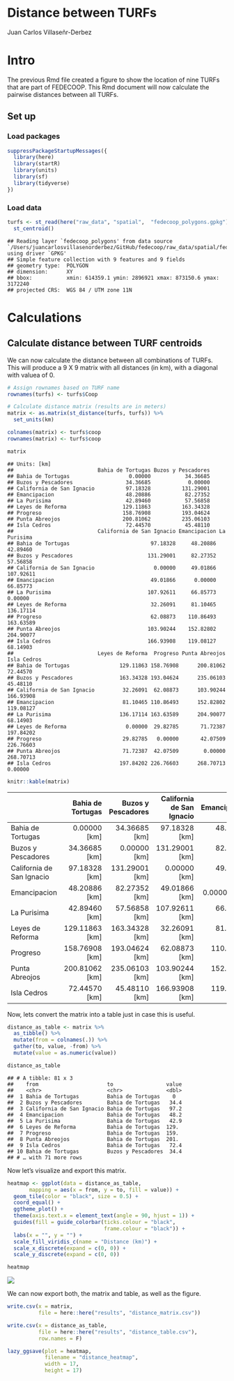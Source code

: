 Distance between TURFs
================
Juan Carlos Villaseñr-Derbez

# Intro

The previous Rmd file created a figure to show the location of nine
TURFs that are part of FEDECOOP. This Rmd document will now calculate
the pairwise distances between all TURFs.

## Set up

### Load packages

``` r
suppressPackageStartupMessages({
  library(here)
  library(startR)
  library(units)
  library(sf)
  library(tidyverse)
})
```

### Load data

``` r
turfs <- st_read(here("raw_data", "spatial",  "fedecoop_polygons.gpkg")) %>% 
  st_centroid()
```

    ## Reading layer `fedecoop_polygons' from data source `/Users/juancarlosvillasenorderbez/GitHub/fedecoop/raw_data/spatial/fedecoop_polygons.gpkg' using driver `GPKG'
    ## Simple feature collection with 9 features and 9 fields
    ## geometry type:  POLYGON
    ## dimension:      XY
    ## bbox:           xmin: 614359.1 ymin: 2896921 xmax: 873150.6 ymax: 3172240
    ## projected CRS:  WGS 84 / UTM zone 11N

# Calculations

## Calculate distance between TURF centroids

We can now calculate the distance between all combinations of TURFs.
This will produce a 9 X 9 matrix with all distances (in km), with a
diagonal with valuea of 0.

``` r
# Assign rownames based on TURF name
rownames(turfs) <- turfs$Coop

# Calculate distance matrix (results are in meters)
matrix <- as.matrix(st_distance(turfs, turfs)) %>% 
  set_units(km)

colnames(matrix) <- turfs$coop
rownames(matrix) <- turfs$coop

matrix
```

    ## Units: [km]
    ##                           Bahia de Tortugas Buzos y Pescadores
    ## Bahia de Tortugas                   0.00000           34.36685
    ## Buzos y Pescadores                 34.36685            0.00000
    ## California de San Ignacio          97.18328          131.29001
    ## Emancipacion                       48.20886           82.27352
    ## La Purisima                        42.89460           57.56858
    ## Leyes de Reforma                  129.11863          163.34328
    ## Progreso                          158.76908          193.04624
    ## Punta Abreojos                    200.81062          235.06103
    ## Isla Cedros                        72.44570           45.48110
    ##                           California de San Ignacio Emancipacion La Purisima
    ## Bahia de Tortugas                          97.18328     48.20886    42.89460
    ## Buzos y Pescadores                        131.29001     82.27352    57.56858
    ## California de San Ignacio                   0.00000     49.01866   107.92611
    ## Emancipacion                               49.01866      0.00000    66.85773
    ## La Purisima                               107.92611     66.85773     0.00000
    ## Leyes de Reforma                           32.26091     81.10465   136.17114
    ## Progreso                                   62.08873    110.86493   163.63589
    ## Punta Abreojos                            103.90244    152.82802   204.90077
    ## Isla Cedros                               166.93908    119.08127    68.14903
    ##                           Leyes de Reforma  Progreso Punta Abreojos Isla Cedros
    ## Bahia de Tortugas                129.11863 158.76908      200.81062    72.44570
    ## Buzos y Pescadores               163.34328 193.04624      235.06103    45.48110
    ## California de San Ignacio         32.26091  62.08873      103.90244   166.93908
    ## Emancipacion                      81.10465 110.86493      152.82802   119.08127
    ## La Purisima                      136.17114 163.63589      204.90077    68.14903
    ## Leyes de Reforma                   0.00000  29.82785       71.72387   197.84202
    ## Progreso                          29.82785   0.00000       42.07509   226.76603
    ## Punta Abreojos                    71.72387  42.07509        0.00000   268.70713
    ## Isla Cedros                      197.84202 226.76603      268.70713     0.00000

``` r
knitr::kable(matrix)
```

|                           | Bahia de Tortugas | Buzos y Pescadores | California de San Ignacio |     Emancipacion |      La Purisima | Leyes de Reforma |         Progreso |   Punta Abreojos |      Isla Cedros |
| ------------------------- | ----------------: | -----------------: | ------------------------: | ---------------: | ---------------: | ---------------: | ---------------: | ---------------: | ---------------: |
| Bahia de Tortugas         |    0.00000 \[km\] |    34.36685 \[km\] |           97.18328 \[km\] |  48.20886 \[km\] |  42.89460 \[km\] | 129.11863 \[km\] | 158.76908 \[km\] | 200.81062 \[km\] |  72.44570 \[km\] |
| Buzos y Pescadores        |   34.36685 \[km\] |     0.00000 \[km\] |          131.29001 \[km\] |  82.27352 \[km\] |  57.56858 \[km\] | 163.34328 \[km\] | 193.04624 \[km\] | 235.06103 \[km\] |  45.48110 \[km\] |
| California de San Ignacio |   97.18328 \[km\] |   131.29001 \[km\] |            0.00000 \[km\] |  49.01866 \[km\] | 107.92611 \[km\] |  32.26091 \[km\] |  62.08873 \[km\] | 103.90244 \[km\] | 166.93908 \[km\] |
| Emancipacion              |   48.20886 \[km\] |    82.27352 \[km\] |           49.01866 \[km\] |   0.00000 \[km\] |  66.85773 \[km\] |  81.10465 \[km\] | 110.86493 \[km\] | 152.82802 \[km\] | 119.08127 \[km\] |
| La Purisima               |   42.89460 \[km\] |    57.56858 \[km\] |          107.92611 \[km\] |  66.85773 \[km\] |   0.00000 \[km\] | 136.17114 \[km\] | 163.63589 \[km\] | 204.90077 \[km\] |  68.14903 \[km\] |
| Leyes de Reforma          |  129.11863 \[km\] |   163.34328 \[km\] |           32.26091 \[km\] |  81.10465 \[km\] | 136.17114 \[km\] |   0.00000 \[km\] |  29.82785 \[km\] |  71.72387 \[km\] | 197.84202 \[km\] |
| Progreso                  |  158.76908 \[km\] |   193.04624 \[km\] |           62.08873 \[km\] | 110.86493 \[km\] | 163.63589 \[km\] |  29.82785 \[km\] |   0.00000 \[km\] |  42.07509 \[km\] | 226.76603 \[km\] |
| Punta Abreojos            |  200.81062 \[km\] |   235.06103 \[km\] |          103.90244 \[km\] | 152.82802 \[km\] | 204.90077 \[km\] |  71.72387 \[km\] |  42.07509 \[km\] |   0.00000 \[km\] | 268.70713 \[km\] |
| Isla Cedros               |   72.44570 \[km\] |    45.48110 \[km\] |          166.93908 \[km\] | 119.08127 \[km\] |  68.14903 \[km\] | 197.84202 \[km\] | 226.76603 \[km\] | 268.70713 \[km\] |   0.00000 \[km\] |

Now, lets convert the matrix into a table just in case this is useful.

``` r
distance_as_table <- matrix %>%
  as_tibble() %>% 
  mutate(from = colnames(.)) %>% 
  gather(to, value, -from) %>% 
  mutate(value = as.numeric(value))

distance_as_table
```

    ## # A tibble: 81 x 3
    ##    from                      to                 value
    ##    <chr>                     <chr>              <dbl>
    ##  1 Bahia de Tortugas         Bahia de Tortugas    0  
    ##  2 Buzos y Pescadores        Bahia de Tortugas   34.4
    ##  3 California de San Ignacio Bahia de Tortugas   97.2
    ##  4 Emancipacion              Bahia de Tortugas   48.2
    ##  5 La Purisima               Bahia de Tortugas   42.9
    ##  6 Leyes de Reforma          Bahia de Tortugas  129. 
    ##  7 Progreso                  Bahia de Tortugas  159. 
    ##  8 Punta Abreojos            Bahia de Tortugas  201. 
    ##  9 Isla Cedros               Bahia de Tortugas   72.4
    ## 10 Bahia de Tortugas         Buzos y Pescadores  34.4
    ## # … with 71 more rows

Now let’s visualize and export this matrix.

``` r
heatmap <- ggplot(data = distance_as_table,
       mapping = aes(x = from, y = to, fill = value)) +
  geom_tile(color = "black", size = 0.5) +
  coord_equal() +
  ggtheme_plot() +
  theme(axis.text.x = element_text(angle = 90, hjust = 1)) +
  guides(fill = guide_colorbar(ticks.colour = "black",
                               frame.colour = "black")) + 
  labs(x = "", y = "") +
  scale_fill_viridis_c(name = "Distance (km)") +
  scale_x_discrete(expand = c(0, 0)) +
  scale_y_discrete(expand = c(0, 0))

heatmap
```

![](2_distances_files/figure-gfm/unnamed-chunk-7-1.png)<!-- -->

We can now export both, the matrix and table, as well as the figure.

``` r
write.csv(x = matrix,
          file = here::here("results", "distance_matrix.csv"))

write.csv(x = distance_as_table,
          file = here::here("results", "distance_table.csv"),
          row.names = F)

lazy_ggsave(plot = heatmap,
            filename = "distance_heatmap",
            width = 17,
            height = 17)
```
